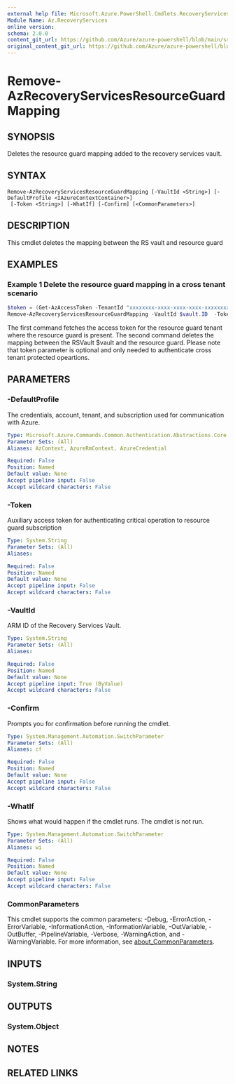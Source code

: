 ```yaml
---
external help file: Microsoft.Azure.PowerShell.Cmdlets.RecoveryServices.Backup.dll-Help.xml
Module Name: Az.RecoveryServices
online version: 
schema: 2.0.0
content_git_url: https://github.com/Azure/azure-powershell/blob/main/src/RecoveryServices/RecoveryServices/help/Remove-AzRecoveryServicesResourceGuardMapping.md
original_content_git_url: https://github.com/Azure/azure-powershell/blob/main/src/RecoveryServices/RecoveryServices/help/Remove-AzRecoveryServicesResourceGuardMapping.md
---
```


# Remove-AzRecoveryServicesResourceGuardMapping

## SYNOPSIS
Deletes the resource guard mapping added to the recovery services vault.

## SYNTAX

```
Remove-AzRecoveryServicesResourceGuardMapping [-VaultId <String>] [-DefaultProfile <IAzureContextContainer>]
 [-Token <String>] [-WhatIf] [-Confirm] [<CommonParameters>]
```

## DESCRIPTION
This cmdlet deletes the mapping between the RS vault and resource guard

## EXAMPLES

### Example 1 Delete the resource guard mapping in a cross tenant scenario

```powershell
$token = (Get-AzAccessToken -TenantId "xxxxxxxx-xxxx-xxxx-xxxx-xxxxxxxxxxxx").Token
Remove-AzRecoveryServicesResourceGuardMapping -VaultId $vault.ID  -Token $token
```

The first command fetches the access token for the resource guard tenant where the resource guard is present. The second command deletes the mapping between the RSVault $vault and the resource guard. Please note that token parameter is optional and only needed to authenticate cross tenant protected opeartions.

## PARAMETERS

### -DefaultProfile
The credentials, account, tenant, and subscription used for communication with Azure.

```yaml
Type: Microsoft.Azure.Commands.Common.Authentication.Abstractions.Core.IAzureContextContainer
Parameter Sets: (All)
Aliases: AzContext, AzureRmContext, AzureCredential

Required: False
Position: Named
Default value: None
Accept pipeline input: False
Accept wildcard characters: False
```

### -Token
Auxiliary access token for authenticating critical operation to resource guard subscription

```yaml
Type: System.String
Parameter Sets: (All)
Aliases:

Required: False
Position: Named
Default value: None
Accept pipeline input: False
Accept wildcard characters: False
```

### -VaultId
ARM ID of the Recovery Services Vault.

```yaml
Type: System.String
Parameter Sets: (All)
Aliases:

Required: False
Position: Named
Default value: None
Accept pipeline input: True (ByValue)
Accept wildcard characters: False
```

### -Confirm
Prompts you for confirmation before running the cmdlet.

```yaml
Type: System.Management.Automation.SwitchParameter
Parameter Sets: (All)
Aliases: cf

Required: False
Position: Named
Default value: None
Accept pipeline input: False
Accept wildcard characters: False
```

### -WhatIf
Shows what would happen if the cmdlet runs.
The cmdlet is not run.

```yaml
Type: System.Management.Automation.SwitchParameter
Parameter Sets: (All)
Aliases: wi

Required: False
Position: Named
Default value: None
Accept pipeline input: False
Accept wildcard characters: False
```

### CommonParameters
This cmdlet supports the common parameters: -Debug, -ErrorAction, -ErrorVariable, -InformationAction, -InformationVariable, -OutVariable, -OutBuffer, -PipelineVariable, -Verbose, -WarningAction, and -WarningVariable. For more information, see [about_CommonParameters](http://go.microsoft.com/fwlink/?LinkID=113216).

## INPUTS

### System.String

## OUTPUTS

### System.Object

## NOTES

## RELATED LINKS
